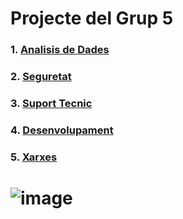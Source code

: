 
# Projecte del Grup 5

### 1. [Analisis de Dades](./IA_Analisisdedades.md)

### 2. [Seguretat](./IA_Seguretat.md)

### 3. [Suport Tecnic](./IA_SuportTecnic.md)

### 4. [Desenvolupament](./IA_desenvolupament.md)

### 5. [Xarxes](./IA_Xarxes.md)

# ![image](https://github.com/user-attachments/assets/6f531ef2-7dd4-445e-bafd-f923aa6d6a5b)




